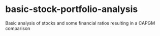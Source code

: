 # basic-stock-portfolio-analysis
Basic analysis of stocks and some financial ratios resulting in a CAPGM comparison
